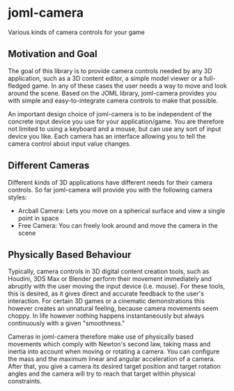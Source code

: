 # joml-camera
Various kinds of camera controls for your game

Motivation and Goal
-------------------

The goal of this library is to provide camera controls needed by any 3D application, such as a 3D content editor, a simple model viewer or a full-fledged game. In any of these cases the user needs a way to move and look around the scene. Based on the JOML library, joml-camera provides you with simple and easy-to-integrate camera controls to make that possible.

An important design choice of joml-camera is to be independent of the concrete input device you use for your application/game.
You are therefore not limited to using a keyboard and a mouse, but can use any sort of input device you like. Each camera has an interface allowing you to tell the camera control about input value changes.

Different Cameras
-----------------

Different kinds of 3D applications have different needs for their camera controls. So far joml-camera will provide you with the following camera styles:

- Arcball Camera: Lets you move on a spherical surface and view a single point in space
- Free Camera: You can freely look around and move the camera in the scene

Physically Based Behaviour
--------------------------

Typically, camera controls in 3D digital content creation tools, such as Houdini, 3DS Max or Blender perform their movement immediately and abruptly with the user moving the input device (i.e. mouse). For these tools, this is desired, as it gives direct and accurate feedback to the user's interaction.
For certain 3D games or a cinematic demonstrations this however creates an unnatural feeling, because camera movements seem choppy. In life however nothing happens instantaneously but always continuously with a given "smoothness."

Cameras in joml-camera therefore make use of physically based movements which comply with Newton's second law, taking mass and inertia into account when moving or rotating a camera.
You can configure the mass and the maximum linear and angular acceleration of a camera. After that, you give a camera its desired target position and target rotation angles and the camera will try to reach that target within physical constraints.
